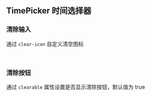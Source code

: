 <div class="demo-header">
<p class="overviewicon">
  <span class="wapi-form-datepicker"/>
</p>

## TimePicker 时间选择器

<nova-uxlink widget-name="DatePicker"></nova-uxlink>

<!-- 用于设置/选择日期，包括年月/年月日/年月日时分/年月日时分秒日期格式。 -->
</div>

### 清除输入

通过 `clear-icon` 自定义清空图标

<nova-demo-view link="time-picker/clear-icon"></nova-demo-view>

<br>

### 清除按钮

通过 `clearable` 属性设置是否显示清除按钮，默认值为 true

<nova-demo-view link="time-picker/clearable"></nova-demo-view>

<br>
